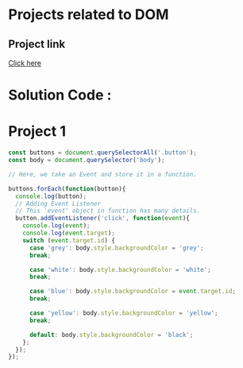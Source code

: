 # Projects related to DOM

## Project link
[Click here](https://stackblitz.com/edit/dom-project-chaiaurcode?file=index.html)

# Solution Code :

# Project 1

```javascript
const buttons = document.querySelectorAll('.button');
const body = document.querySelector('body');

// Here, we take an Event and store it in a function.

buttons.forEach(function(button){
  console.log(button);
  // Adding Event Listener
  // This 'event' object in function has many details.
  button.addEventListener('click', function(event){
    console.log(event);
    console.log(event.target);
    switch (event.target.id) {
      case 'grey': body.style.backgroundColor = 'grey'; 
      break;

      case 'white': body.style.backgroundColor = 'white'; 
      break;

      case 'blue': body.style.backgroundColor = event.target.id; 
      break;

      case 'yellow': body.style.backgroundColor = 'yellow'; 
      break;

      default: body.style.backgroundColor = 'black';
    };
  });
});
```           































